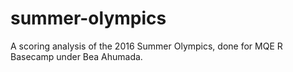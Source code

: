 # summer-olympics
A scoring analysis of the 2016 Summer Olympics, done for MQE R Basecamp under Bea Ahumada.
